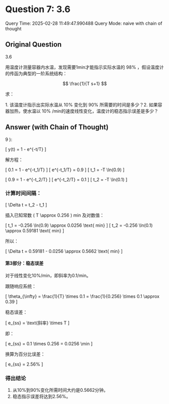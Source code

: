 # Question 7: 3.6

Query Time: 2025-02-28 11:49:47.990488
Query Mode: naive with chain of thought

## Original Question
3.6  

用温度计测量容器内水温，发现需要1min才能指示实际水温的 $98\%$ ，假设温度计的传函为典型的一阶系统结构：  

$$
\frac{1}{T s+1}
$$  

求：  

$1.$ 该温度计指示出实际水温从 $10\%$ 变化到 $90\%$ 所需要的时间是多少？2. 如果容器加热，使水温以 $10\%$ /min的速度线性变化，温度计的稳态指示误差是多少？

## Answer (with Chain of Thought)
9 \):

\[ y(t) = 1 - e^{-t/T} \]

解方程：

\[ 0.1 = 1 - e^{-t_1/T}  \]
\[ e^{-t_1/T} = 0.9 \]
\[ t_1 = -T \ln(0.9) \]

\[ 0.9 = 1 - e^{-t_2/T} \] 
\[ e^{-t_2/T} = 0.1 \] 
\[ t_2 = -T \ln(0.1) \] 

### 计算时间间隔：

\[ \Delta t = t_2 - t_1  \]

插入已知常数 \( T \approx 0.256 \) min 及对数值：

\[ t_1 = -0.256 \ln(0.9) \approx 0.0256 \text{ min} \]
\[ t_2 = -0.256 \ln(0.1) \approx 0.59181 \text{ min} \]

所以：

\[ \Delta t = 0.59181 - 0.0256 \approx 0.5662 \text{ min} \]

#### 第3部分：稳态误差

对于线性变化10%/min，即斜率为0.1/min。

跟随响应系统：

\[ \theta_{\infty} = \frac{1}{T} \times 0.1 = \frac{1}{0.256} \times 0.1 \approx 0.39 \]

稳态误差：

\[ e_{ss} = \text{斜率} \times T \]

即：

\[ e_{ss} = 0.1 \times 0.256 = 0.0256 \min \]

换算为百分比误差：

\[ e_{ss} = 2.56\% \]

### 得出结论

1. 从10%到90%变化所需时间大约是0.5662分钟。
2. 稳态指示误差将达到2.56%。
